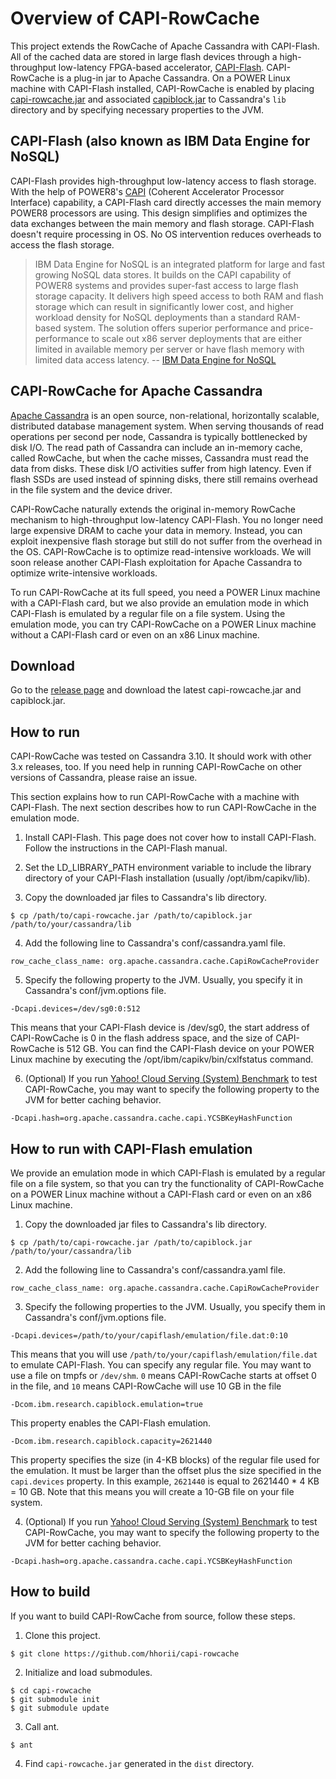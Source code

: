 # Overview of CAPI-RowCache

This project extends the RowCache of Apache Cassandra with CAPI-Flash. All of the cached data are stored in large flash devices through a high-throughput low-latency FPGA-based accelerator, [CAPI-Flash](https://www.ibm.com/power/solutions/bigdata-analytics-data-engine-nosql). CAPI-RowCache is a plug-in jar to Apache Cassandra. On a POWER Linux machine with CAPI-Flash installed, CAPI-RowCache is enabled by placing [capi-rowcache.jar](https://github.com/hhorii/capi-rowcache/releases/download/v0.1/capi-rowcache.jar) and associated [capiblock.jar](https://github.com/hhorii/capi-rowcache/releases/download/v0.1/capiblock.jar) to Cassandra's `lib` directory and by specifying necessary properties to the JVM.

## CAPI-Flash (also known as IBM Data Engine for NoSQL)

CAPI-Flash provides high-throughput low-latency access to flash storage. With the help of POWER8's [CAPI](http://www-304.ibm.com/webapp/set2/sas/f/capi/home.html) (Coherent Accelerator Processor Interface) capability, a CAPI-Flash card directly accesses the main memory POWER8 processors are using. This design simplifies and optimizes the data exchanges between the main memory and flash storage. CAPI-Flash doesn't require processing in OS. No OS intervention reduces overheads to access the flash storage.

> IBM Data Engine for NoSQL is an integrated platform for large and fast growing NoSQL data stores. It builds on the CAPI capability of POWER8 systems and provides super-fast access to large flash storage capacity. It delivers high speed access to both RAM and flash storage which can result in significantly lower cost, and higher workload density for NoSQL deployments than a standard RAM-based system. The solution offers superior performance and price-performance to scale out x86 server deployments that are either limited in available memory per server or have flash memory with limited data access latency.
> -- [IBM Data Engine for NoSQL](https://www.ibm.com/power/solutions/bigdata-analytics-data-engine-nosql)

## CAPI-RowCache for Apache Cassandra

[Apache Cassandra](http://cassandra.apache.org) is an open source, non-relational, horizontally scalable, distributed database management system. When serving thousands of read operations per second per node, Cassandra is typically bottlenecked by disk I/O. The read path of Cassandra can include an in-memory cache, called RowCache, but when the cache misses, Cassandra must read the data from disks. These disk I/O activities suffer from high latency. Even if flash SSDs are used instead of spinning disks, there still remains overhead in the file system and the device driver.

CAPI-RowCache naturally extends the original in-memory RowCache mechanism to high-throughput low-latency CAPI-Flash. You no longer need large expensive DRAM to cache your data in memory. Instead, you can exploit inexpensive flash storage but still do not suffer from the overhead in the OS. CAPI-RowCache is to optimize read-intensive workloads. We will soon release another CAPI-Flash exploitation for Apache Cassandra to optimize write-intensive workloads.

To run CAPI-RowCache at its full speed, you need a POWER Linux machine with a CAPI-Flash card, but we also provide an emulation mode in which CAPI-Flash is emulated by a regular file on a file system. Using the emulation mode, you can try CAPI-RowCache on a POWER Linux machine without a CAPI-Flash card or even on an x86 Linux machine.

## Download

Go to the [release page](https://github.com/hhorii/capi-rowcache/releases) and download the latest capi-rowcache.jar and capiblock.jar.

## How to run

CAPI-RowCache was tested on Cassandra 3.10. It should work with other 3.x releases, too. If you need help in running CAPI-RowCache on other versions of Cassandra, please raise an issue.

This section explains how to run CAPI-RowCache with a machine with CAPI-Flash. The next section describes how to run CAPI-RowCache in the emulation mode.

1. Install CAPI-Flash. This page does not cover how to install CAPI-Flash.  Follow the instructions in the CAPI-Flash manual.

2. Set the LD_LIBRARY_PATH environment variable to include the library directory of your CAPI-Flash installation (usually /opt/ibm/capikv/lib).

3. Copy the downloaded jar files to Cassandra's lib directory.

```
$ cp /path/to/capi-rowcache.jar /path/to/capiblock.jar /path/to/your/cassandra/lib
```

4. Add the following line to Cassandra's conf/cassandra.yaml file.

```
row_cache_class_name: org.apache.cassandra.cache.CapiRowCacheProvider
```

5. Specify the following property to the JVM. Usually, you specify it in Cassandra's conf/jvm.options file.

```
-Dcapi.devices=/dev/sg0:0:512
```

This means that your CAPI-Flash device is /dev/sg0, the start address of CAPI-RowCache is 0 in the flash address space, and the size of CAPI-RowCache is 512 GB. You can find the CAPI-Flash device on your POWER Linux machine by executing the /opt/ibm/capikv/bin/cxlfstatus command.

6. (Optional) If you run [Yahoo! Cloud Serving (System) Benchmark](https://github.com/brianfrankcooper/YCSB) to test CAPI-RowCache, you may want to specify the following property to the JVM for better caching behavior.

```
-Dcapi.hash=org.apache.cassandra.cache.capi.YCSBKeyHashFunction
```

## How to run with CAPI-Flash emulation

We provide an emulation mode in which CAPI-Flash is emulated by a regular file on a file system, so that you can try the functionality of CAPI-RowCache on a POWER Linux machine without a CAPI-Flash card or even on an x86 Linux machine.

1. Copy the downloaded jar files to Cassandra's lib directory.

```
$ cp /path/to/capi-rowcache.jar /path/to/capiblock.jar /path/to/your/cassandra/lib
```

2. Add the following line to Cassandra's conf/cassandra.yaml file.

```
row_cache_class_name: org.apache.cassandra.cache.CapiRowCacheProvider
```

3. Specify the following properties to the JVM. Usually, you specify them in Cassandra's conf/jvm.options file.

```
-Dcapi.devices=/path/to/your/capiflash/emulation/file.dat:0:10
```

This means that you will use `/path/to/your/capiflash/emulation/file.dat` to emulate CAPI-Flash. You can specify any regular file. You may want to use a file on tmpfs or `/dev/shm`. `0` means CAPI-RowCache starts at offset 0 in the file, and `10` means CAPI-RowCache will use 10 GB in the file

```
-Dcom.ibm.research.capiblock.emulation=true
```

This property enables the CAPI-Flash emulation.

```
-Dcom.ibm.research.capiblock.capacity=2621440
```

This property specifies the size (in 4-KB blocks) of the regular file used for the emulation. It must be larger than the offset plus the size specified in the `capi.devices` property. In this example, `2621440` is equal to 2621440 * 4 KB = 10 GB. Note that this means you will create a 10-GB file on your file system.

4. (Optional) If you run [Yahoo! Cloud Serving (System) Benchmark](https://github.com/brianfrankcooper/YCSB) to test CAPI-RowCache, you may want to specify the following property to the JVM for better caching behavior.

```
-Dcapi.hash=org.apache.cassandra.cache.capi.YCSBKeyHashFunction
```

## How to build

If you want to build CAPI-RowCache from source, follow these steps.

1. Clone this project.

```
$ git clone https://github.com/hhorii/capi-rowcache
```

2. Initialize and load submodules.

```
$ cd capi-rowcache
$ git submodule init
$ git submodule update
```

3. Call ant.

```
$ ant
```

4. Find `capi-rowcache.jar` generated in the `dist` directory.
